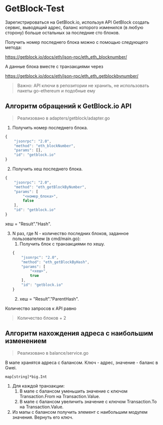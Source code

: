 # GetBlock-Test

Зарегистрироваться на GetBlock.io, используя API GetBlock создать сервис, выводящий адрес, баланс которого изменился (в любую сторону) больше остальных за последние сто блоков.

Получить номер последнего блока можно с помощью следующего метода:

https://getblock.io/docs/eth/json-rpc/eth_eth_blocknumber/

А данные блока вместе с транзакциями через

https://getblock.io/docs/eth/json-rpc/eth_eth_getblockbynumber/

> Важно: API ключи в репозитории не хранить, не использовать пакеты go-ethereum и подобные ему

## Алгоритм обращений к GetBlock.io API
> Реализовано в adapters/getblock/adapter.go
1. Получить номер последнего блока.
```js
{
    "jsonrpc": "2.0",
    "method": "eth_blockNumber",
    "params": [],
    "id": "getblock.io"
}
```
2. Получить хеш последнего блока.
```js
{
    "jsonrpc": "2.0",
    "method": "eth_getBlockByNumber",
    "params": [
        "<номер_блока>",
        false
    ],
    "id": "getblock.io"
}
```
хеш = "Result"."Hash".

3. N раз, где N - количество последних блоков, заданное пользователем (в cmd/main.go):
    1. Получить блок с транзакциями по хешу.
    ```js
    {
		"jsonrpc": "2.0",
		"method": "eth_getBlockByHash",
		"params": [
			"<хеш>",
			true
		],
		"id": "getblock.io"
	}
    ```
    2. хеш = "Result"."ParentHash".


Количество запросов к API равно
> Количество блоков + 2

## Алгоритм нахождения адреса с наибольшим изменением
> Реализовано в balance/service.go

В мапе хранятся адреса с балансом. Ключ - адрес, значение - баланс в Gwei.
```
map[string]*big.Int
```

1. Для каждой транзакции:
    1. В мапе с балансом уменьшить значение с ключом Transaction.From на Transaction.Value.
    2. В мапе с балансом увеличить значение с ключом Transaction.To на Transaction.Value.
2. Из мапы с балансом получить элемент с наибольшим модулем значения. Вернуть его ключ.
